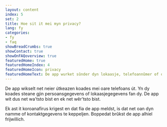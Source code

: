 ```yaml
---
layout: content
index: 5
set: 2
title: Hoe sit it mei myn privacy?
lang: fy
categories:
- fy
- faq
showBreadCrumbs: true
showContact: true
showOnFAQoverview: true
featuredHome: true
featuredHomeIndex: 4
featuredHomeIcon: privacy
featuredHomeText: De app wurket sûnder dyn lokaasje, telefoannûmer of oare kontaktgegevens.
---
```

De app wikselt net neier útkeazen koades mei oare telefoans út. Yn dy koades steane gjin persoansgegevens of lokaasjegegevens fan dy. De app wit dus net wa'tsto bist en ek net wêr'tsto bist. 

Ek ast it koroanafirus krigest en dat fia de app meldst, is dat net oan dyn namme of kontaktgegevens te keppeljen. Boppedat brûkst de app alhiel frijwillich.
